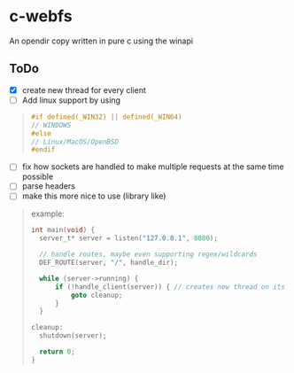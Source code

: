 # c-webfs
An opendir copy written in pure c using the winapi

## ToDo
- [X] create new thread for every client
- [ ] Add linux support by using 
> ``` c
> #if defined(_WIN32) || defined(_WIN64)
> // WINDOWS
> #else
> // Linux/MacOS/OpenBSD
> #endif
> ```
- [ ] fix how sockets are handled to make multiple requests at the same time possible
- [ ] parse headers
- [ ] make this more nice to use (library like)
> example:
> ```c
> int main(void) {
>   server_t* server = listen("127.0.0.1", 8080);
> 
>   // handle routes, maybe even supporting regex/wildcards
>   DEF_ROUTE(server, "/", handle_dir);
> 
>   while (server->running) {
>       if (!handle_client(server)) { // creates new thread on its own
>           goto cleanup;
>       }
>   }
> 
> cleanup:
>   shutdown(server);
> 
>   return 0;
> }
> ```
